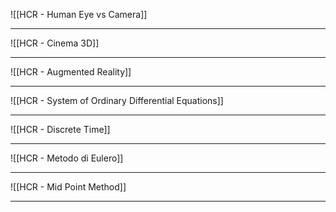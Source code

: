 ![[HCR - Human Eye vs Camera]]

---
![[HCR - Cinema 3D]]

---
![[HCR - Augmented Reality]]

---
![[HCR - System of Ordinary Differential Equations]]

---
![[HCR - Discrete Time]]

---
![[HCR - Metodo di Eulero]]

---
![[HCR - Mid Point Method]]

---